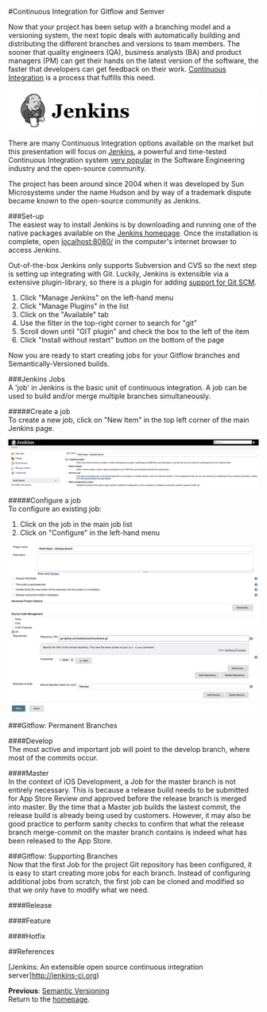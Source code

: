 #Continuous Integration for Gitflow and Semver  

Now that your project has been setup with a branching model and a versioning system, the next topic deals with automatically building and distributing the different branches and versions to team members. The sooner that quality engineers (QA), business analysts (BA) and product managers (PM) can get their hands on the latest version of the software, the faster that developers can get feedback on their work. [Continuous Integration](https://en.wikipedia.org/wiki/Continuous_integration) is a process that fulfills this need.  

![jenkins-logo](images/jenkins-logo.png)

There are many Continuous Integration options available on the market but this presentation will focus on [Jenkins](https://jenkins-ci.org), a powerful and time-tested Continuous Integration system [very popular](https://wiki.jenkins-ci.org/pages/viewpage.action?pageId=58001258) in the Software Engineering industry and the open-source community.  

The project has been around since 2004 when it was developed by Sun Microsystems under the name Hudson and by way of a trademark dispute became known to the open-source community as Jenkins.  

###Set-up  
The easiest way to install Jenkins is by downloading and running one of the native packages available on the [Jenkins homepage](https://jenkins-ci.org). Once the installation is complete, open [localhost:8080/](http://localhost:8080/) in the computer's internet browser to access Jenkins.  

Out-of-the-box Jenkins only supports Subversion and CVS so the next step is setting up integrating with Git. Luckily, Jenkins is extensible via a extensive plugin-library, so there is a plugin for adding [support for Git SCM](https://wiki.jenkins-ci.org/display/JENKINS/Git+Plugin).  
1. Click "Manage Jenkins" on the left-hand menu  
2. Click "Manage Plugins" in the list  
3. Click on the "Available" tab  
4. Use the filter in the top-right corner to search for "git"  
5. Scroll down until "GIT plugin" and check the box to the left of the item  
6. Click "Install without restart" button on the bottom of the page  

Now you are ready to start creating jobs for your Gitflow branches and Semantically-Versioned builds.  

###Jenkins Jobs  
A 'job' in Jenkins is the basic unit of continuous integration. A job can be used to build and/or merge multiple branches simultaneously.  

#####Create a job  
To create a new job, click on "New Item" in the top left corner of the main Jenkins page.  

![jenkins-create-job](images/jenkins-create-job.png)  

#####Configure a job  
To configure an existing job:  
1. Click on the job in the main job list  
2. Click on "Configure" in the left-hand menu  

![jenkins-job-configuration](images/jenkins-job-configuration.png)  

###Gitflow: Permanent Branches  

####Develop  
The most active and important job will point to the develop branch, where most of the commits occur. 

####Master  
In the context of iOS Development, a Job for the master branch is not entirely necessary. This is because a release build needs to be submitted for App Store Review *and* approved before the release branch is merged into master. By the time that a Master job builds the lastest commit, the release build is already being used by customers. However, it may also be good practice to perform sanity checks to confirm that what the release branch merge-commit on the master branch contains is indeed what has been released to the App Store.  

###Gitflow: Supporting Branches  
Now that the first Job for the project Git repository has been configured, it is easy to start creating more jobs for each branch. Instead of configuring additional jobs from scratch, the first job can be cloned and modified so that we only have to modify what we need.  

####Release  

####Feature  

####Hotfix  

##References  

[Jenkins: An extensible open source continuous integration server]http://jenkins-ci.org)  

**Previous**: [Semantic Versioning](semantic-versioning.md)  
Return to the [homepage](README.md).
